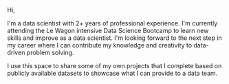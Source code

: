 Hi,

I'm a data scientist with 2+ years of professional experience. I'm currently attending the Le Wagon intensive Data Science Bootcamp to learn new skills and improve as a data scientist. I'm looking forward to the next step in my career where I can contribute my knowledge and creativity to data-driven problem solving.

I use this space to share some of my own projects that I complete based on publicly available datasets to showcase what I can provide to a data team.
